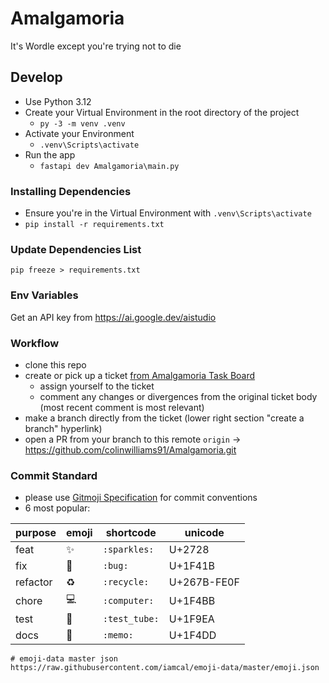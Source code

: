 # Amalgamoria
It's Wordle except you're trying not to die

## Develop
- Use Python 3.12
- Create your Virtual Environment in the root directory of the project
  - `py -3 -m venv .venv`
- Activate your Environment
  - `.venv\Scripts\activate`
- Run the app
  - `fastapi dev Amalgamoria\main.py`

### Installing Dependencies
- Ensure you're in the Virtual Environment with `.venv\Scripts\activate`
- `pip install -r requirements.txt`

### Update Dependencies List
`pip freeze > requirements.txt`

### Env Variables
Get an API key from https://ai.google.dev/aistudio

### Workflow
- clone this repo
- create or pick up a ticket [from Amalgamoria Task Board](https://github.com/users/colinwilliams91/projects/11)
  - assign yourself to the ticket
  - comment any changes or divergences from the original ticket body (most recent comment is most relevant)
- make a branch directly from the ticket (lower right section "create a branch" hyperlink)
- open a PR from your branch to this remote `origin` -> https://github.com/colinwilliams91/Amalgamoria.git

### Commit Standard
- please use [Gitmoji Specification](https://gitmoji.dev/) for commit conventions
- 6 most popular:

| purpose | emoji | shortcode | unicode |
| ------- | ----- | --------- | ------- |
| feat    | ✨ | `:sparkles:` | U+2728 |
| fix     | 🐛 | `:bug:` | U+1F41B |
| refactor | ♻ | `:recycle:` |  U+267B-FE0F |
| chore | 💻 | `:computer:` | U+1F4BB |
| test | 🧪 | `:test_tube:` | U+1F9EA |
| docs | 📝 | `:memo:` | U+1F4DD |

```
# emoji-data master json
https://raw.githubusercontent.com/iamcal/emoji-data/master/emoji.json
```
